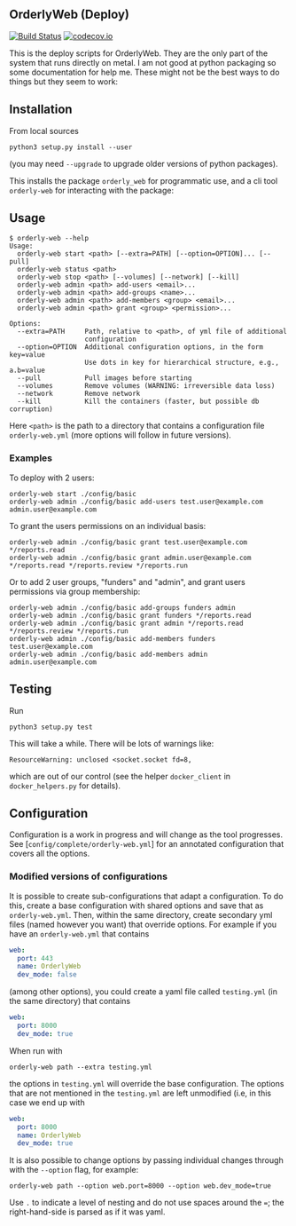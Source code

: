 ## OrderlyWeb (Deploy)

[![Build Status](https://travis-ci.org/vimc/orderly-web-deploy.svg?branch=master)](https://travis-ci.org/vimc/orderly-web-deploy)
[![codecov.io](https://codecov.io/github/vimc/orderly-web-deploy/coverage.svg?branch=master)](https://codecov.io/github/vimc/orderly-web-deploy?branch=master)

This is the deploy scripts for OrderlyWeb.  They are the only part of the system that runs directly on metal.
I am not good at python packaging so some documentation for help me.  These might not be the best ways to do things but they seem to work:

## Installation

From local sources

```
python3 setup.py install --user
```

(you may need `--upgrade` to upgrade older versions of python packages).

This installs the package `orderly_web` for programmatic use, and a cli tool `orderly-web` for interacting with the package:

## Usage

```
$ orderly-web --help
Usage:
  orderly-web start <path> [--extra=PATH] [--option=OPTION]... [--pull]
  orderly-web status <path>
  orderly-web stop <path> [--volumes] [--network] [--kill]
  orderly-web admin <path> add-users <email>...
  orderly-web admin <path> add-groups <name>...
  orderly-web admin <path> add-members <group> <email>...
  orderly-web admin <path> grant <group> <permission>...

Options:
  --extra=PATH     Path, relative to <path>, of yml file of additional
                   configuration
  --option=OPTION  Additional configuration options, in the form key=value
                   Use dots in key for hierarchical structure, e.g., a.b=value
  --pull           Pull images before starting
  --volumes        Remove volumes (WARNING: irreversible data loss)
  --network        Remove network
  --kill           Kill the containers (faster, but possible db corruption)
```

Here `<path>` is the path to a directory that contains a configuration file `orderly-web.yml` (more options will follow in future versions).

### Examples

To deploy with 2 users:
```
orderly-web start ./config/basic
orderly-web admin ./config/basic add-users test.user@example.com admin.user@example.com
```

To grant the users permissions on an individual basis:
```
orderly-web admin ./config/basic grant test.user@example.com */reports.read
orderly-web admin ./config/basic grant admin.user@example.com */reports.read */reports.review */reports.run
```

Or to add 2 user groups, "funders" and "admin", and grant users permissions via group membership: 
```
orderly-web admin ./config/basic add-groups funders admin
orderly-web admin ./config/basic grant funders */reports.read
orderly-web admin ./config/basic grant admin */reports.read */reports.review */reports.run
orderly-web admin ./config/basic add-members funders test.user@example.com
orderly-web admin ./config/basic add-members admin admin.user@example.com
```

## Testing

Run

```
python3 setup.py test
```

This will take a while.  There will be lots of warnings like:

```
ResourceWarning: unclosed <socket.socket fd=8,
```

which are out of our control (see the helper `docker_client` in `docker_helpers.py` for details).

## Configuration

Configuration is a work in progress and will change as the tool progresses.  See [`config/complete/orderly-web.yml`] for an annotated configuration that covers all the options.

### Modified versions of configurations

It is possible to create sub-configurations that adapt a configuration.  To do this, create a base configuration with shared options and save that as `orderly-web.yml`.  Then, within the same directory, create secondary yml files (named however you want) that override options.  For example if you have an `orderly-web.yml` that contains

```yaml
web:
  port: 443
  name: OrderlyWeb
  dev_mode: false
```

(among other options), you could create a yaml file called `testing.yml` (in the same directory) that contains

```yaml
web:
  port: 8000
  dev_mode: true
```

When run with

```
orderly-web path --extra testing.yml
```

the options in `testing.yml` will override the base configuration.  The options that are not mentioned in the `testing.yml` are left unmodified (i.e, in this case we end up with

```yaml
web:
  port: 8000
  name: OrderlyWeb
  dev_mode: true
```

It is also possible to change options by passing individual changes through with the `--option` flag, for example:

```
orderly-web path --option web.port=8000 --option web.dev_mode=true
```

Use `.` to indicate a level of nesting and do not use spaces around the `=`; the right-hand-side is parsed as if it was yaml.
